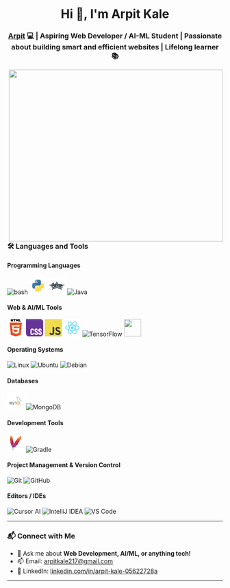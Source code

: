 <!-- Header Section -->
<h1 align="center">Hi 👋, I'm Arpit Kale</h1>

<h3 align="center">
  <a href="https://www.linkedin.com/in/arpit-kale-05622728a/" target="_blank" rel="noreferrer">Arpit</a> 💻 
  | Aspiring Web Developer / AI-ML Student | Passionate about building smart and efficient websites | Lifelong learner 📚
</h3>

<!-- GIF -->
<p align="right">
  <img align="right" height="400" width="500" src="https://media1.giphy.com/media/v1.Y2lkPTc5MGI3NjExaXpnZ2U0cjVydTJtc3hrcmZpa3dweTQ2Y2NqczhlazVyMHNucTJuNSZlcD12MV9pbnRlcm5hbF9naWZfYnlfaWQmY3Q9Zw/JqmupuTVZYaQX5s094/giphy.gif" />
</p>


### 🛠️ Languages and Tools

#### Programming Languages
<p>
  <img src="https://www.vectorlogo.zone/logos/gnu_bash/gnu_bash-icon.svg" alt="bash" title="Bash" width="40" height="40"/>
  <img src="https://raw.githubusercontent.com/github/explore/master/topics/python/python.png" alt="Python" title="Python" width="40" height="40"/>
  <img src="https://raw.githubusercontent.com/github/explore/master/topics/groovy/groovy.png" alt="Groovy" title="Groovy" width="40" height="40"/>
  <img src="https://www.vectorlogo.zone/logos/java/java-icon.svg" alt="Java" title="Java" width="40" height="40"/>
</p>

#### Web & AI/ML Tools
<p>
  <img src="https://raw.githubusercontent.com/github/explore/master/topics/html/html.png" alt="HTML" title="HTML" width="40" height="40"/>
  <img src="https://raw.githubusercontent.com/github/explore/master/topics/css/css.png" alt="CSS" title="CSS" width="40" height="40"/>
  <img src="https://raw.githubusercontent.com/github/explore/master/topics/javascript/javascript.png" alt="JavaScript" title="JavaScript" width="40" height="40"/>
  <img src="https://raw.githubusercontent.com/github/explore/master/topics/react/react.png" alt="React" title="React" width="40" height="40"/>
  <img src="https://www.vectorlogo.zone/logos/tensorflow/tensorflow-icon.svg" alt="TensorFlow" title="TensorFlow" width="40" height="40"/>
  <img src="https://www.vectorlogo.zone/logos/pytorch/pytorch-icon.svg" width="40" height="40"/>
</p>

#### Operating Systems
<p>
  <img src="https://brandlogos.net/wp-content/uploads/2020/03/Linux-logo.png" alt="Linux" title="Linux" width="40" height="40"/>
  <img src="https://www.vectorlogo.zone/logos/ubuntu/ubuntu-icon.svg" alt="Ubuntu" title="Ubuntu" width="40" height="40"/>
  <img src="https://www.vectorlogo.zone/logos/debian/debian-icon.svg" alt="Debian" title="Debian" width="40" height="40"/>
</p>

#### Databases
<p>
  <img src="https://raw.githubusercontent.com/github/explore/master/topics/mysql/mysql.png" alt="MySQL" title="MySQL" width="40" height="40"/>
  <img src="https://www.vectorlogo.zone/logos/mongodb/mongodb-icon.svg" alt="MongoDB" title="MongoDB" width="40" height="40"/>
</p>

#### Development Tools
<p>
  <img src="https://raw.githubusercontent.com/vscode-icons/vscode-icons/master/icons/file_type_maven.svg" alt="Maven" title="Maven" width="40" height="40"/>
  <img src="https://www.vectorlogo.zone/logos/gradle/gradle-icon.svg" alt="Gradle" title="Gradle" width="40" height="40"/>
</p>

#### Project Management & Version Control
<p>
  <img src="https://www.vectorlogo.zone/logos/git-scm/git-scm-icon.svg" alt="Git" title="Git" width="40" height="40"/>
  <img src="https://www.vectorlogo.zone/logos/github/github-icon.svg" alt="GitHub" title="GitHub" width="40" height="40"/>
</p>

#### Editors / IDEs
<p>
  <img src="https://unpkg.com/@lobehub/icons-static-svg@latest/icons/cursor.svg" alt="Cursor AI" title="Cursor AI" width="40" height="40"/>
  <img src="https://cdn.worldvectorlogo.com/logos/intellij-idea-1.svg" alt="IntelliJ IDEA" title="IntelliJ IDEA" width="40" height="40"/>
  <img src="https://www.vectorlogo.zone/logos/visualstudio_code/visualstudio_code-icon.svg" alt="VS Code" title="VS Code" width="40" height="40"/>
</p>

---

### 📬 Connect with Me

- 💬 Ask me about **Web Development, AI/ML, or anything tech!**
- 📫 Email: [arpitkale217@gmail.com](mailto:arpitkale217@gmail.com)
- 💼 LinkedIn: [linkedin.com/in/arpit-kale-05622728a](https://www.linkedin.com/in/arpit-kale-05622728a/)

---
